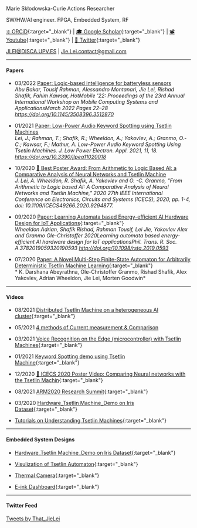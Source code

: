 Marie Skłodowska-Curie Actions Researcher

SW/HW/AI engineer.
FPGA, Embedded System, RF
 
[❇️ ORCiD](https://orcid.org/0000-0002-9998-9503){:target="_blank"} 
  |   [🎓 Google Scholar](https://scholar.google.com/citations?user=g0nZZiMAAAAJ&hl=en&oi=ao){:target="_blank"} 
| [📽 Youtube](https://www.youtube.com/channel/UCbG3LTzpZPVncPePOpqxW9w){:target="_blank"}    |   [🐧 Twitter](https://twitter.com/That_JieLei){:target="_blank"}

JLEI@DISCA.UPV.ES  | Jie.Lei.contact@gmail.com 


---

#### **Papers**


- 03/2022 [Paper: Logic-based intelligence for batteryless sensors](https://dl.acm.org/doi/abs/10.1145/3508396.3512870)
<br />  *Abu Bakar, Tousif Rahman, Alessandro Montanari, Jie Lei, Rishad Shafik, Fahim Kawsar, HotMobile '22: Proceedings of the 23rd Annual International Workshop on Mobile Computing Systems and ApplicationsMarch 2022 Pages 22–28 https://doi.org/10.1145/3508396.3512870*


- 01/2021 [Paper: Low-Power Audio Keyword Spotting using Tsetlin Machines](KWSTM/DEMO0.md)
<br />  *Lei, J.; Rahman, T.; Shafik, R.; Wheeldon, A.; Yakovlev, A.; Granmo, O.-C.; Kawsar, F.; Mathur, A. Low-Power Audio Keyword Spotting Using Tsetlin Machines. J. Low Power Electron. Appl. 2021, 11, 18. https://doi.org/10.3390/jlpea11020018*


- 10/2020 [👑 Best Poster Award: From Arithmetic to Logic Based AI: a Comparative Analysis of Neural Networks and Tsetlin Machine](ICECS2020/ICECS2020_PAGE.md)
<br /> *J. Lei, A. Wheeldon, R. Shafik, A. Yakovlev and O. -C. Granmo, "From Arithmetic to Logic based AI: A Comparative Analysis of Neural Networks and Tsetlin Machine," 2020 27th IEEE International Conference on Electronics, Circuits and Systems (ICECS), 2020, pp. 1-4, doi: 10.1109/ICECS49266.2020.9294877.*

- 09/2020 [Paper: Learning Automata based Energy-efficient AI Hardware Design for IoT Applications](https://doi.org/10.1098/rsta.2019.0593){:target="_blank"}
<br /> *Wheeldon Adrian, Shafik Rishad, Rahman Tousif, Lei Jie, Yakovlev Alex and Granmo Ole-Christoffer 2020Learning automata based energy-efficient AI hardware design for IoT applicationsPhil. Trans. R. Soc. A.3782019059320190593
http://doi.org/10.1098/rsta.2019.0593*

- 07/2020 [Paper: A Novel Multi-Step Finite-State Automaton for Arbitrarily Deterministic Tsetlin Machine Learning](https://arxiv.org/abs/2007.02114){:target="_blank"}
<br /> * K. Darshana Abeyrathna, Ole-Christoffer Granmo, Rishad Shafik, Alex Yakovlev, Adrian Wheeldon, Jie Lei, Morten Goodwin*

---

#### **Videos**

- 08/2021 [Distributed Tsetlin Machine on a heterogeneous AI cluster](https://twitter.com/That_JieLei/status/1424674605126623234){:target="_blank"}
  
- 05/2021 [4 methods of Current measurement & Comparison](CurrentMeasurement/text.md)

- 03/2021 [Voice Recognition on the Edge (microcontroller) with Tsetlin Machines](https://youtu.be/M_lY8SJH3yo){:target="_blank"}

- 01/2021 [Keyword Spotting demo using Tsetlin Machine](https://youtu.be/JW0tztpjX8k){:target="_blank"}

- 12/2020 [👑 ICECS 2020 Poster Video: Comparing Neural networks with the Tsetlin Machin](https://youtu.be/9kjk-lMhSrM){:target="_blank"}

- 08/2021 [ARM2020 Research Summit](https://youtu.be/N-wkgibJAZE){:target="_blank"}

- 03/2020 [Hardware_Tsetlin Machine_Demo on Iris Dataset](https://youtu.be/BzaPGByX-hg){:target="_blank"}

- [Tutorials on Understanding Tsetlin Machines](https://youtube.com/playlist?list=PLQTEHj1nqgNmBHtiw5l5cOs986WUKp8FZ){:target="_blank"}




---
#### **Embedded System Designs**

- [Hardware_Tsetlin Machine_Demo on Iris Dataset](https://github.com/JieGH/Hardware_TM_Demo){:target="_blank"}


- [Visulization of Tsetlin Automaton](https://github.com/JieGH/The-Ruler-of-Tsetlin-Automaton){:target="_blank"}

- [Thermal Camera](https://github.com/JieGH/Thermal-Camera){:target="_blank"}

- [E-ink Dashboard](https://github.com/JieGH/Epaper-Dashboard_7.5inch){:target="_blank"}


---
#### **Twitter Feed**

<a class="twitter-timeline" href="https://twitter.com/That_JieLei?ref_src=twsrc%5Etfw">Tweets by That_JieLei</a> <script async src="https://platform.twitter.com/widgets.js" charset="utf-8"></script>
